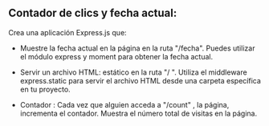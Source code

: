 ## Contador de clics y fecha actual:

Crea una aplicación Express.js que:

- Muestre la fecha actual en la página en la ruta "/fecha".
  Puedes utilizar el módulo express y moment para obtener la fecha actual.

- Servir un archivo HTML: estático en la ruta "/ ". Utiliza el middleware express.static para servir el archivo HTML desde una carpeta específica en tu proyecto.

- Contador :
  Cada vez que alguien acceda a "/count" , la página, incrementa el contador.
  Muestra el número total de visitas en la página.
